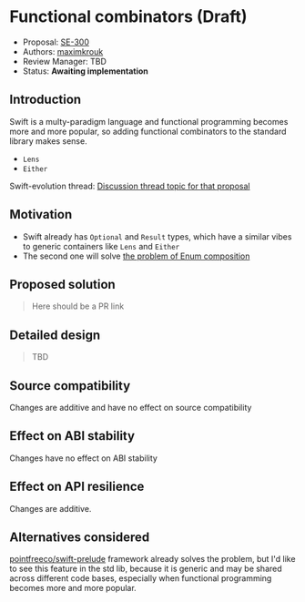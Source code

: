 # Functional combinators (Draft)

* Proposal: [SE-300](300-functional-combinators-to-standard-library.md)
* Authors: [maximkrouk](https://github.com/maximkrouk)
* Review Manager: TBD
* Status: **Awaiting implementation**

## Introduction

Swift is a multy-paradigm language and functional programming becomes more and more popular, so adding functional combinators to the standard library makes sense.

- `Lens`
- `Either`

Swift-evolution thread: [Discussion thread topic for that proposal](https://forums.swift.org/)

## Motivation

- Swift already has `Optional` and `Result` types, which have a similar vibes to generic containers like `Lens` and `Either`
- The second one will solve [the problem of Enum composition](https://forums.swift.org/t/pitch-enum-composition/43598)

## Proposed solution

> Here should be a PR link

## Detailed design

> TBD

## Source compatibility

Changes are additive and have no effect on source compatibility

## Effect on ABI stability

Changes have no effect on ABI stability

## Effect on API resilience

Changes are additive.

## Alternatives considered

[pointfreeco/swift-prelude](https://github.com/pointfreeco/swift-prelude#optics) framework already solves the problem, but I'd like to see this feature in the std lib, because it is generic and may be shared across different code bases, especially when functional programming becomes more and more popular.
